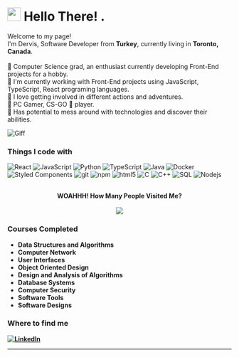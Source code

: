 <h1><img src="https://emojis.slackmojis.com/emojis/images/1531849430/4246/blob-sunglasses.gif?1531849430" width="30"/> Hello There! .</h1>


<p>Welcome to my page! </br> I'm Dervis, Software Developer from <b> Turkey</b>, currently living in <b>Toronto, Canada</b>.
  <br>
  <br>
🌱 Computer Science grad, an enthusiast currently developing Front-End projects for a hobby.<br>
🔭 I'm currently working with Front-End projects using JavaScript, TypeScript, React programing languages.<br>
👀 I love getting involved in different actions and adventures.<br>
🎉 PC Gamer, CS-GO 🚀 player.<br>
💪 Has potential to mess around with technologies and discover their abilities.<br>
  </p>
 <img alt="Giff" src="https://media.giphy.com/media/13HgwGsXF0aiGY/giphy.gif" />
<h3>Things I code with</h3>
<p>
  <img alt="React" src="https://img.shields.io/badge/React-20232A?style=for-the-badge&logo=react&logoColor=61DAFB" />
  <img alt="JavaScript" src="https://img.shields.io/badge/JavaScript-F7DF1E?style=for-the-badge&logo=javascript&logoColor=black" /> 
  <img alt="Python" src="https://img.shields.io/badge/Python-3776AB?style=for-the-badge&logo=python&logoColor=white" />
  <img alt="TypeScript" src="https://img.shields.io/badge/TypeScript-007ACC?style=for-the-badge&logo=typescript&logoColor=white" />
  <img alt="Java" src="https://img.shields.io/badge/Java-ED8B00?style=for-the-badge&logo=openjdk&logoColor=white" />
   <img alt="Docker" src="https://img.shields.io/badge/-Docker-46a2f1?style=for-the-badge&logo=docker&logoColor=white" />
  <img alt="Styled Components" src="https://img.shields.io/badge/styled--components-DB7093?style=for-the-badge&logo=styled-components&logoColor=white" />
  <img alt="git" src="https://img.shields.io/badge/-Git-F05032?style=for-the-badge&logo=git&logoColor=white" />
  <img alt="npm" src="https://img.shields.io/badge/-NPM-CB3837?style=for-the-badge&logo=npm&logoColor=white" />
  <img alt="html5" src="https://img.shields.io/badge/-HTML5-E34F26?style=for-the-badge&logo=html5&logoColor=white" />
  <img alt="C" src="https://img.shields.io/badge/C-00599C?style=for-the-badge&logo=c&logoColor=white" />
  <img alt="C++" src="https://img.shields.io/badge/C%2B%2B-00599C?style=for-the-badge&logo=c%2B%2B&logoColor=white" />
  <img alt="SQL" src="https://img.shields.io/badge/MySQL-00000F?style=for-the-badge&logo=mysql&logoColor=white" />
  <img alt="Nodejs" src="https://img.shields.io/badge/-Nodejs-43853d?style=for-the-badge&logo=Node.js&logoColor=white" />
</p>

<p align="center"> <br>
  <b>WOAHHH! How Many People Visited Me?<br><br>
  <img src="https://profile-counter.glitch.me/oTitanium/count.svg" />
</p>

<h3>Courses Completed</h3>
<ul>
  <li> Data Structures and Algorithms</li>
  <li> Computer Network</li>
  <li> User Interfaces</li>
  <li> Object Oriented Design</li>
  <li> Design and Analysis of Algorithms</li>
  <li> Database Systems</li>
  <li> Computer Security</li>
  <li> Software Tools</li>
  <li> Software Designs</li>
</ul>

<h3>Where to find me</h3>
<p> <a href="https://www.linkedin.com/in/dervis-yasin-yalcin" target="_blank"><img alt="LinkedIn" src="https://img.shields.io/badge/linkedin-%230077B5.svg?&style=for-the-badge&logo=linkedin&logoColor=white" /></a>
</p>

------------

